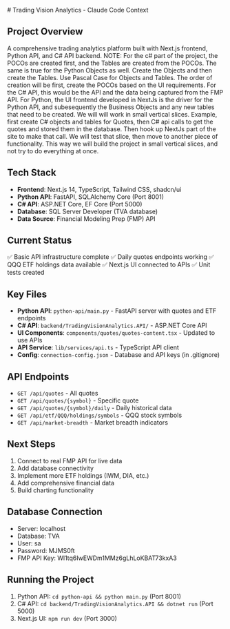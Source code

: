 $$ $$  $$ $$# Trading Vision Analytics - Claude Code Context

## Project Overview
A comprehensive trading analytics platform built with Next.js frontend, Python API, and C# API backend.
NOTE: For the c# part of the project, the POCOs are created first, and the Tables are created from the POCOs.
The same is true for the Python Objects as well. Create the Objects and then create the Tables. Use Pascal Case
for Objects and Tables.
The order of creation will be first, create the POCOs based on the UI requirements. For the C# API, this would be the API
and the data being captured from the FMP API. For Python, the UI frontend developed in NextJs is the driver for the Python API,
and subesequently the Business Objects and any new tables that need to be created.
We will will work in small vertical slices. Example, first create C# objects and tables for Quotes, then C# api calls to get the quotes
and stored them in the database. Then hook up NextJs part of the site to make that call. We will test that slice, then move to 
another piece of functionality. This way we will build the project in small vertical slices, and not try to do everything at once.

## Tech Stack
- **Frontend**: Next.js 14, TypeScript, Tailwind CSS, shadcn/ui
- **Python API**: FastAPI, SQLAlchemy Core (Port 8001)
- **C# API**: ASP.NET Core, EF Core (Port 5000)
- **Database**: SQL Server Developer (TVA database)
- **Data Source**: Financial Modeling Prep (FMP) API

## Current Status
✅ Basic API infrastructure complete
✅ Daily quotes endpoints working
✅ QQQ ETF holdings data available
✅ Next.js UI connected to APIs
✅ Unit tests created

## Key Files
- **Python API**: `python-api/main.py` - FastAPI server with quotes and ETF endpoints
- **C# API**: `backend/TradingVisionAnalytics.API/` - ASP.NET Core API
- **UI Components**: `components/quotes/quotes-content.tsx` - Updated to use APIs
- **API Service**: `lib/services/api.ts` - TypeScript API client
- **Config**: `connection-config.json` - Database and API keys (in .gitignore)

## API Endpoints
- `GET /api/quotes` - All quotes
- `GET /api/quotes/{symbol}` - Specific quote
- `GET /api/quotes/{symbol}/daily` - Daily historical data
- `GET /api/etf/QQQ/holdings/symbols` - QQQ stock symbols
- `GET /api/market-breadth` - Market breadth indicators

## Next Steps
1. Connect to real FMP API for live data
2. Add database connectivity
3. Implement more ETF holdings (IWM, DIA, etc.)
4. Add comprehensive financial data
5. Build charting functionality

## Database Connection
- Server: localhost
- Database: TVA
- User: sa
- Password: MJMS0ft
- FMP API Key: Wl1tq6IwEWDm1MMz6gLhLoKBAT73kxA3

## Running the Project
1. Python API: `cd python-api && python main.py` (Port 8001)
2. C# API: `cd backend/TradingVisionAnalytics.API && dotnet run` (Port 5000)
3. Next.js UI: `npm run dev` (Port 3000)

